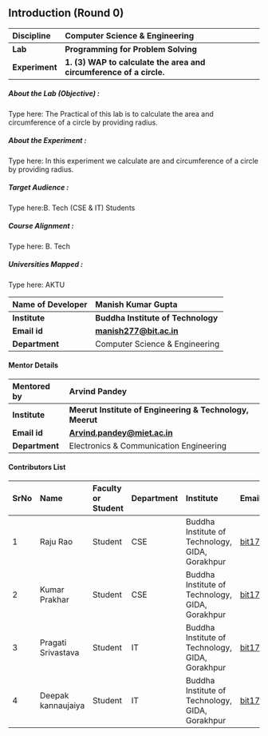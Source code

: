## Introduction (Round 0)

<b>Discipline | <b>Computer Science & Engineering 
:--|:--|
<b> Lab | <b> Programming for Problem Solving
<b> Experiment|     <b> 1. (3) WAP to calculate the area and circumference of a circle.

<h5> About the Lab (Objective) : </h5>

Type here: The Practical of this lab is to calculate the area and circumference of a circle by providing radius.

<h5> About the Experiment : </h5>

Type here:  In this experiment we calculate are and circumference of a circle by providing radius.

<h5> Target Audience : </h5>

Type here:B. Tech (CSE & IT) Students   

<h5> Course Alignment : </h5>

Type here: B. Tech  

<h5> Universities Mapped : </h5>

Type here:  AKTU

<b>Name of Developer | <b> Manish Kumar Gupta
:--|:--|
<b> Institute | <b> Buddha Institute of Technology 
<b> Email id|     <b> manish277@bit.ac.in
<b> Department | Computer Science & Engineering 

#### Mentor Details

<b>Mentored by | <b> Arvind Pandey  
:--|:--|
<b> Institute | <b> Meerut Institute of Engineering & Technology, Meerut
<b> Email id|     <b> Arvind.pandey@miet.ac.in
<b> Department | Electronics & Communication Engineering 

#### Contributors List

SrNo | Name | Faculty or Student | Department| Institute | Email id
:--|:--|:--|:--|:--|:--|
1 | Raju Rao | Student | CSE | Buddha Institute of Technology, GIDA, Gorakhpur |bit17cs18@bit.ac.in
2 | Kumar Prakhar | Student | CSE | Buddha Institute of Technology, GIDA, Gorakhpur |bit17cs27@bit.ac.in
3 | Pragati Srivastava | Student | IT | Buddha Institute of Technology, GIDA, Gorakhpur |bit17it24@bit.ac.in
4 | Deepak kannaujaiya | Student | IT | Buddha Institute of Technology, GIDA, Gorakhpur |bit17it15@bit.ac.in


<br>
</b>
